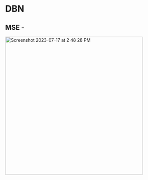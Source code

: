 # DBN

## MSE - 
<img width="438" alt="Screenshot 2023-07-17 at 2 48 28 PM" src="https://github.com/Mukund-Tandon/Capstone/assets/71614009/0de29b67-c623-4f09-b442-e69c6db3f3e2">
